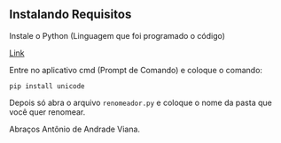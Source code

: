 ## Instalando Requisitos 

Instale o Python (Linguagem que foi programado o código)

[Link](https://www.microsoft.com/store/productId/9NRWMJP3717K)

Entre no aplicativo cmd (Prompt de Comando) e coloque o comando:

```console
pip install unicode
```
Depois só abra o arquivo `renomeador.py` e coloque o nome da pasta que você quer renomear.

Abraços Antônio de Andrade Viana.